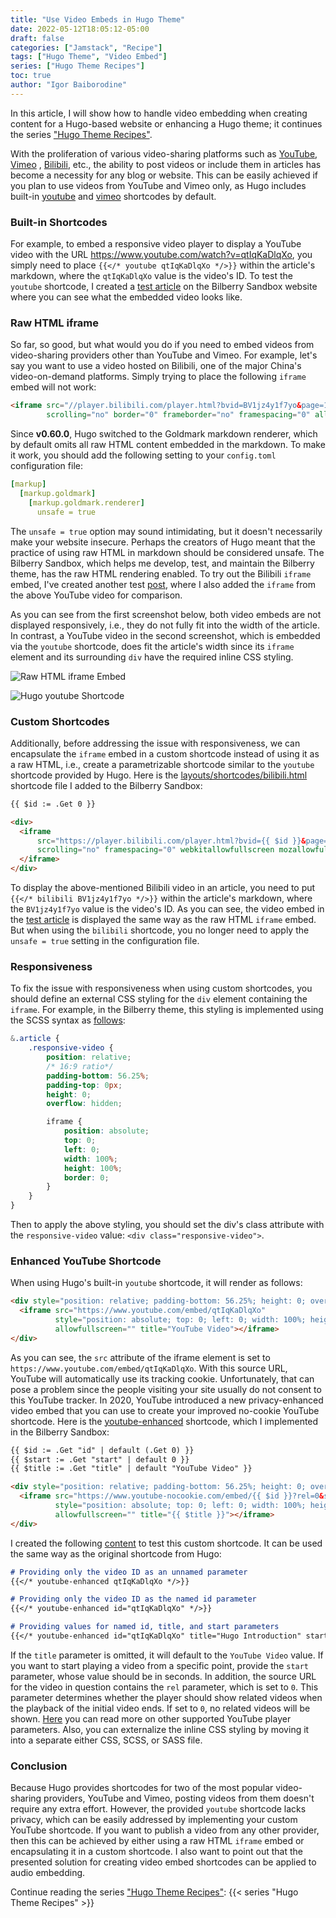 ```yaml
---
title: "Use Video Embeds in Hugo Theme"
date: 2022-05-12T18:05:12-05:00
draft: false
categories: ["Jamstack", "Recipe"]
tags: ["Hugo Theme", "Video Embed"]
series: ["Hugo Theme Recipes"]
toc: true
author: "Igor Baiborodine"
---
```


In this article, I will show how to handle video embedding when creating content for a Hugo-based
website or enhancing a Hugo theme; it continues the
series ["Hugo Theme Recipes"](/series/hugo-theme-recipes/).

<!--more-->

With the proliferation of various video-sharing platforms such
as [YouTube](https://www.youtube.com/), [Vimeo](https://vimeo.com/)
, [Bilibili](https://www.bilibili.com/), etc., the ability to post videos or include them in
articles has become a necessity for any blog or website. This can be easily achieved if you plan to
use videos from YouTube and Vimeo only, as Hugo includes
built-in [youtube](https://gohugo.io/content-management/shortcodes/#youtube)
and [vimeo](https://gohugo.io/content-management/shortcodes/#vimeo) shortcodes by default.

### Built-in Shortcodes

For example, to embed a responsive video player to display a YouTube video with the
URL https://www.youtube.com/watch?v=qtIqKaDlqXo, you simply need to
place `{{</* youtube qtIqKaDlqXo */>}}` within the article's markdown, where the `qtIqKaDlqXo` value
is the video's ID. To test the `youtube` shortcode, I created
a [test article](https://www.bilberry-sandbox.kiroule.com/article/test-hugo-youtube-shortcode/) on
the Bilberry Sandbox website where you can see what the embedded video looks like.

### Raw HTML iframe

So far, so good, but what would you do if you need to embed videos from video-sharing providers
other than YouTube and Vimeo. For example, let's say you want to use a video hosted on Bilibili, one
of the major China's video-on-demand platforms. Simply trying to place the following `iframe` embed
will not work:

```html
<iframe src="//player.bilibili.com/player.html?bvid=BV1jz4y1f7yo&page=1&high_quality=1&danmaku=0"
        scrolling="no" border="0" frameborder="no" framespacing="0" allowfullscreen="true"></iframe>
```

Since **v0.60.0**, Hugo switched to the Goldmark markdown renderer, which by default omits all raw
HTML content embedded in the markdown. To make it work, you should add the following setting to
your `config.toml` configuration file:

```yaml
[markup]
  [markup.goldmark]
    [markup.goldmark.renderer]
      unsafe = true
```

The `unsafe = true` option may sound intimidating, but it doesn't necessarily make your website
insecure. Perhaps the creators of Hugo meant that the practice of using raw HTML in markdown should
be considered unsafe. The Bilberry Sandbox, which helps me develop, test, and maintain the Bilberry
theme, has the raw HTML rendering enabled. To try out the Bilibili `iframe` embed, I've created
another test [post](https://www.bilberry-sandbox.kiroule.com/article/test-raw-html-iframe-embed/),
where I also added the `iframe` from the above YouTube video for comparison.

As you can see from the first screenshot below, both video embeds are not displayed responsively, i.e.,
they do not fully fit into the width of the article. In contrast, a YouTube video in the second
screenshot, which is embedded via the `youtube` shortcode, does fit the article's width since
its `iframe` element and its surrounding `div` have the required inline CSS styling.

![Raw HTML iframe Embed](/img/content/article/use-video-embeds-in-hugo-theme/bilberry-sandbox-raw-html-iframe-test.png)

![Hugo youtube Shortcode](/img/content/article/use-video-embeds-in-hugo-theme/bilberry-sandbox-hugo-youtube-shortcode-test.png)

### Custom Shortcodes

Additionally, before addressing the issue with responsiveness, we can encapsulate the `iframe` embed
in a custom shortcode instead of using it as a raw HTML, i.e., create a parametrizable shortcode
similar to the `youtube` shortcode provided by Hugo. Here is
the [layouts/shortcodes/bilibili.html](https://github.com/igor-baiborodine/bilberry-hugo-theme-sandbox/blob/f8421ec95b92b3f11f4e30c748247431e71b2fab/layouts/shortcodes/bilibili.html)
shortcode file I added to the Bilberry Sandbox:

```html
{{ $id := .Get 0 }}

<div>
  <iframe
      src="https://player.bilibili.com/player.html?bvid={{ $id }}&page=1&as_wide=1&high_quality=1&danmaku=0"
      scrolling="no" framespacing="0" webkitallowfullscreen mozallowfullscreen allowfullscreen>
  </iframe>
</div>
```

To display the above-mentioned Bilibili video in an article, you need to
put `{{</* bilibili BV1jz4y1f7yo */>}}` within the article's markdown, where the `BV1jz4y1f7yo`
value is the video's ID. As you can see, the video embed in
the [test article](https://www.bilberry-sandbox.kiroule.com/article/test-bilibili-embed-shortcode/)
is displayed the same way as the raw HTML `iframe` embed. But when using the `bilibili` shortcode,
you no longer need to apply the `unsafe = true` setting in the configuration file.

### Responsiveness

To fix the issue with responsiveness when using custom shortcodes, you should define an external CSS
styling for the `div` element containing the `iframe`. For example, in the Bilberry theme, this
styling is implemented using the SCSS syntax
as [follows](https://github.com/Lednerb/bilberry-hugo-theme/blob/93290d430a60052aa8ab421d21a50a63fa64cd04/assets/sass/_articles.scss):

```scss
&.article {
    .responsive-video {
        position: relative;
        /* 16:9 ratio*/
        padding-bottom: 56.25%;
        padding-top: 0px;
        height: 0;
        overflow: hidden;

        iframe {
            position: absolute;
            top: 0;
            left: 0;
            width: 100%;
            height: 100%;
            border: 0;
        }
    }
}
```

Then to apply the above styling, you should set the div's class attribute with
the `responsive-video` value: `<div class="responsive-video">`.

### Enhanced YouTube Shortcode
When using Hugo's built-in `youtube` shortcode, it will render as follows:
```html
<div style="position: relative; padding-bottom: 56.25%; height: 0; overflow: hidden;">
  <iframe src="https://www.youtube.com/embed/qtIqKaDlqXo"
          style="position: absolute; top: 0; left: 0; width: 100%; height: 100%; border:0;"
          allowfullscreen="" title="YouTube Video"></iframe>
</div>
```

As you can see, the `src` attribute of the iframe element is set
to `https://www.youtube.com/embed/qtIqKaDlqXo`. With this source URL, YouTube will automatically use
its tracking cookie. Unfortunately, that can pose a problem since the people visiting your site
usually do not consent to this YouTube tracker. In 2020, YouTube introduced a new privacy-enhanced
video embed that you can use to create your improved no-cookie YouTube shortcode. Here is
the [youtube-enhanced](https://github.com/igor-baiborodine/bilberry-hugo-theme-sandbox/blob/d045f03af3f97024b9e659a623b81ce78ae02c4a/layouts/shortcodes/youtube-enhanced.html)
shortcode, which I implemented in the Bilberry Sandbox:

```html
{{ $id := .Get "id" | default (.Get 0) }}
{{ $start := .Get "start" | default 0 }}
{{ $title := .Get "title" | default "YouTube Video" }}

<div style="position: relative; padding-bottom: 56.25%; height: 0; overflow: hidden;">
  <iframe src="https://www.youtube-nocookie.com/embed/{{ $id }}?rel=0&start={{ $start }}"
          style="position: absolute; top: 0; left: 0; width: 100%; height: 100%; border:0;"
          allowfullscreen="" title="{{ $title }}"></iframe>
</div>
```

I created the
following [content](https://www.bilberry-sandbox.kiroule.com/article/test-enhanced-youtube-shortcode/)
to test this custom shortcode. It can be used the same way as the original shortcode from Hugo:

```markdown
# Providing only the video ID as an unnamed parameter
{{</* youtube-enhanced qtIqKaDlqXo */>}}

# Providing only the video ID as the named id parameter
{{</* youtube-enhanced id="qtIqKaDlqXo" */>}}

# Providing values for named id, title, and start parameters
{{</* youtube-enhanced id="qtIqKaDlqXo" title="Hugo Introduction" start="120" */>}}
```

If the `title` parameter is omitted, it will default to the `YouTube Video` value. If you want to
start playing a video from a specific point, provide the `start` parameter, whose value should be in
seconds. In addition, the source URL for the video in question contains the `rel` parameter, which
is set to `0`. This parameter determines whether the player should show related videos when the
playback of the initial video ends. If set to `0`, no related videos will be
shown. [Here](https://developers.google.com/youtube/player_parameters) you can read more on other
supported YouTube player parameters. Also, you can externalize the inline CSS styling by moving it
into a separate either CSS, SCSS, or SASS file.

### Conclusion

Because Hugo provides shortcodes for two of the most popular video-sharing providers, YouTube and
Vimeo, posting videos from them doesn't require any extra effort. However, the provided `youtube`
shortcode lacks privacy, which can be easily addressed by implementing your custom YouTube
shortcode. If you want to publish a video from any other provider, then this can be achieved by
either using a raw HTML `iframe` embed or encapsulating it in a custom shortcode. I also want to
point out that the presented solution for creating video embed shortcodes can be applied to audio
embedding.

Continue reading the series ["Hugo Theme Recipes"](/series/hugo-theme-recipes/):
{{< series "Hugo Theme Recipes" >}}
